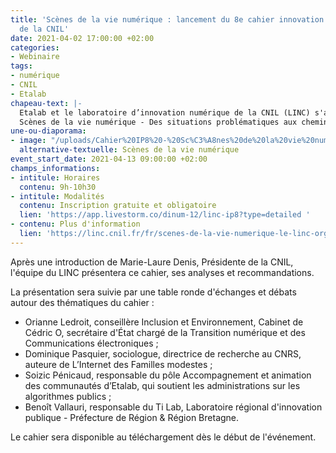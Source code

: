 ```yaml
---
title: 'Scènes de la vie numérique : lancement du 8e cahier innovation et prospective
  de la CNIL'
date: 2021-04-02 17:00:00 +02:00
categories:
- Webinaire
tags:
- numérique
- CNIL
- Etalab
chapeau-text: |-
  Etalab et le laboratoire d’innovation numérique de la CNIL (LINC) s'associent pour organiser un événement en ligne le mardi 13 avril, de 9 h à 10 h 30, à l’occasion de la sortie du 8e cahier Innovation et Prospective de la CNIL :
  Scènes de la vie numérique - Des situations problématiques aux chemins du droit, une exploration du rapport quotidien à la protection des données et de la vie privée.
une-ou-diaporama:
- image: "/uploads/Cahier%20IP8%20-%20Sc%C3%A8nes%20de%20la%20vie%20num%C3%A9rique_visuel-ETALAB.PNG"
  alternative-textuelle: Scènes de la vie numérique
event_start_date: 2021-04-13 09:00:00 +02:00
champs_informations:
- intitule: Horaires
  contenu: 9h-10h30
- intitule: Modalités
  contenu: Inscription gratuite et obligatoire
  lien: 'https://app.livestorm.co/dinum-12/linc-ip8?type=detailed '
- contenu: Plus d'information
  lien: 'https://linc.cnil.fr/fr/scenes-de-la-vie-numerique-le-linc-organise-un-evenement-de-lancement-de-son-nouveau-cahier-ip8 '
---
```


Après une introduction de Marie-Laure Denis, Présidente de la CNIL, l'équipe du LINC présentera ce cahier, ses analyses et recommandations.

La présentation sera suivie par une table ronde d'échanges et débats autour des thématiques du cahier :

* Orianne Ledroit, conseillère Inclusion et Environnement, Cabinet de Cédric O, secrétaire d'État chargé de la Transition numérique et des Communications électroniques ;
* Dominique Pasquier, sociologue, directrice de recherche au CNRS, auteure de L’Internet des Familles modestes ;
* Soizic Pénicaud, responsable du pôle Accompagnement et animation des communautés d’Etalab, qui soutient les administrations sur les algorithmes publics ;
* Benoît Vallauri, responsable du Ti Lab, Laboratoire régional d'innovation publique - Préfecture de Région & Région Bretagne.

Le cahier sera disponible au téléchargement dès le début de l'événement.